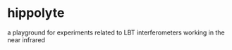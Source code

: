 hippolyte
=========

a playground for experiments related to LBT interferometers working in the near infrared